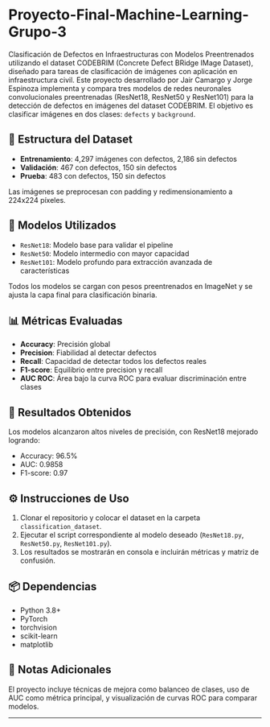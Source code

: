 # Proyecto-Final-Machine-Learning-Grupo-3
Clasificación de Defectos en Infraestructuras con Modelos Preentrenados utilizando el dataset CODEBRIM (Concrete Defect BRidge IMage Dataset), diseñado para tareas de clasificación de imágenes con aplicación en infraestructura civil.
Este proyecto desarrollado por Jair Camargo y Jorge Espinoza implementa y compara tres modelos de redes neuronales convolucionales preentrenadas (ResNet18, ResNet50 y ResNet101) para la detección de defectos en imágenes del dataset CODEBRIM. El objetivo es clasificar imágenes en dos clases: `defects` y `background`.

## 📁 Estructura del Dataset

- **Entrenamiento**: 4,297 imágenes con defectos, 2,186 sin defectos
- **Validación**: 467 con defectos, 150 sin defectos
- **Prueba**: 483 con defectos, 150 sin defectos

Las imágenes se preprocesan con padding y redimensionamiento a 224x224 píxeles.

## 🧠 Modelos Utilizados

- `ResNet18`: Modelo base para validar el pipeline
- `ResNet50`: Modelo intermedio con mayor capacidad
- `ResNet101`: Modelo profundo para extracción avanzada de características

Todos los modelos se cargan con pesos preentrenados en ImageNet y se ajusta la capa final para clasificación binaria.

## 📊 Métricas Evaluadas

- **Accuracy**: Precisión global
- **Precision**: Fiabilidad al detectar defectos
- **Recall**: Capacidad de detectar todos los defectos reales
- **F1-score**: Equilibrio entre precision y recall
- **AUC ROC**: Área bajo la curva ROC para evaluar discriminación entre clases

## 🧪 Resultados Obtenidos

Los modelos alcanzaron altos niveles de precisión, con ResNet18 mejorado logrando:
- Accuracy: 96.5%
- AUC: 0.9858
- F1-score: 0.97

## ⚙️ Instrucciones de Uso

1. Clonar el repositorio y colocar el dataset en la carpeta `classification_dataset`.
2. Ejecutar el script correspondiente al modelo deseado (`ResNet18.py`, `ResNet50.py`, `ResNet101.py`).
3. Los resultados se mostrarán en consola e incluirán métricas y matriz de confusión.

## 📦 Dependencias

- Python 3.8+
- PyTorch
- torchvision
- scikit-learn
- matplotlib

## 📌 Notas Adicionales

El proyecto incluye técnicas de mejora como balanceo de clases, uso de AUC como métrica principal, y visualización de curvas ROC para comparar modelos.

---
